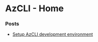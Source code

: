 # AzCLI - Home

### Posts

- [Setup AzCLI development environment](/docs/AzCLI/setup_azcli_development_environment.md)